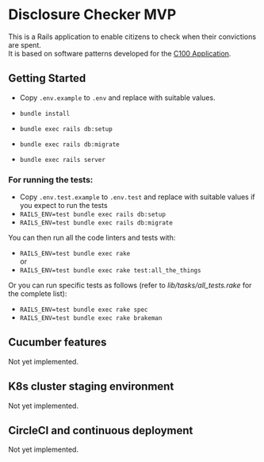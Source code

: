 # Disclosure Checker MVP

This is a Rails application to enable citizens to check when their convictions are spent.  
It is based on software patterns developed for the [C100 Application][c100-application].

## Getting Started

* Copy `.env.example` to `.env` and replace with suitable values.  

* `bundle install`
* `bundle exec rails db:setup`
* `bundle exec rails db:migrate`
* `bundle exec rails server`

### For running the tests:

* Copy `.env.test.example` to `.env.test` and replace with suitable values if you expect to run the tests
* `RAILS_ENV=test bundle exec rails db:setup`
* `RAILS_ENV=test bundle exec rails db:migrate`

You can then run all the code linters and tests with:

* `RAILS_ENV=test bundle exec rake`  
or  
* `RAILS_ENV=test bundle exec rake test:all_the_things`

Or you can run specific tests as follows (refer to *lib/tasks/all_tests.rake* for the complete list):

* `RAILS_ENV=test bundle exec rake spec`
* `RAILS_ENV=test bundle exec rake brakeman`

## Cucumber features

Not yet implemented.

## K8s cluster staging environment

Not yet implemented.

## CircleCI and continuous deployment

Not yet implemented.

[c100-application]: https://github.com/ministryofjustice/c100-application
